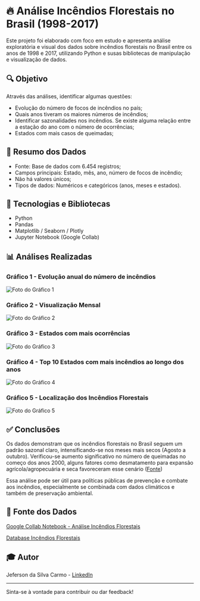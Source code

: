 # 🔥 Análise Incêndios Florestais no Brasil (1998-2017)

Este projeto foi  elaborado com foco em estudo e apresenta análise exploratória e visual dos dados sobre incêndios florestais no Brasil entre os anos de 1998 e 2017, utilizando Python e susas bibliotecas de manipulação e visualização de dados.

## 🔍 Objetivo

Através das análises, identificar algumas questões:
- Evolução do número de focos de incêndios no país;
- Quais anos tiveram os maiores números de incêndios;
- Identificar sazonalidades nos incêndios. Se existe alguma relação entre a estação do ano com o número de ocorrências;
- Estados com mais casos de queimadas;

## 📌 Resumo dos Dados

- Fonte: Base de dados com 6.454 registros;
- Campos principais: Estado, mês, ano, número de focos de incêndio;
- Não há valores únicos;
- Tipos de dados: Numéricos e categóricos (anos, meses e estados).

## 🧰 Tecnologias e Bibliotecas

- Python
- Pandas
- Matplotlib / Seaborn / Plotly
- Jupyter Notebook (Google Collab)

## 📊 Análises Realizadas

### **Gráfico 1 - Evolução anual do número de incêndios**
![Foto do Gráfico 1](https://i.imgur.com/JXA0DRp.png)

### **Gráfico 2 - Visualização Mensal**
![Foto do Gráfico 2](https://i.imgur.com/7qaNfN1.png)

### **Gráfico 3 - Estados com mais ocorrências**
![Foto do Gráfico 3](https://i.imgur.com/yx9tqSe.png)

### **Gráfico 4 - Top 10 Estados com mais incêndios ao longo dos anos**
![Foto do Gráfico 4](https://i.imgur.com/oQKt6Fh.png)

### **Gráfico 5 - Localização dos Incêndios Florestais**

![Foto do Gráfico 5](https://i.imgur.com/9ZRyE6h.png)

## ✅ Conclusões
Os dados demonstram que os incêndios florestais no Brasil seguem um padrão sazonal claro, intensificando-se nos meses mais secos (Agosto a outubro). Verificou-se aumento significativo no número de queimadas no começo dos anos 2000, alguns fatores como desmatamento para expansão agrícola/agropecuária e seca favoreceram esse cenário ([Fonte](https://agenciabrasil.ebc.com.br/geral/noticia/2024-06/quase-1-4-do-territorio-brasileiro-pegou-fogo-nos-ultimos-40-anos#:~:text=Tend%C3%AAncia,e%20tamb%C3%A9m%20a%20%C3%A1rea%20queimada.%E2%80%9D))


Essa análise pode ser útil para políticas públicas de prevenção e combate aos incêndios, especialmente se combinada com dados climáticos e também de preservação ambiental.

## 📅 Fonte dos Dados
[Google Collab Notebook - Análise Incêndios Florestais](https://colab.research.google.com/drive/1I8owWjblywW-w54TAn9us-6pa9vEl-3E?usp=sharing)

[Database Incêndios Florestais](https://github.com/jefersoncarmoo/analise-incendios-florestais-brasil/blob/main/Dados_Incendio.csv)


## 🎓 Autor

Jeferson da Silva Carmo - [LinkedIn](https://www.linkedin.com/in/jefersondasilvacarmo)

---

Sinta-se à vontade para contribuir ou dar feedback!
<!---
## 📁 Como executar

1. Clone este repositório:

```bash
git clone https://github.com/jefersoncarmoo/analise-vendas-games.git
```

2. Instale as dependências:

```bash
pip install -r requirements.txt
```

3. Execute o notebook: Abra o arquivo `.ipynb` no Jupyter Notebook ou JupyterLab

## 📅 Fonte dos Dados

[Kaggle - Video Games Sales Dataset](https://www.kaggle.com/datasets/sidtwr/videogames-sales-dataset)

## 🎓 Autor

Jeferson da Silva Carmo - [LinkedIn](https://www.linkedin.com/in/jefersondasilvacarmo)

---
